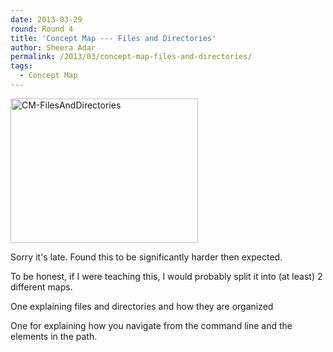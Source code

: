 ```yaml
---
date: 2013-03-29
round: Round 4
title: 'Concept Map --- Files and Directories'
author: Sheera Adar
permalink: /2013/03/concept-map-files-and-directories/
tags:
  - Concept Map
---
```

[<img class="alignnone size-medium wp-image-2000" alt="CM-FilesAndDirectories" src="http://files.software-carpentry.org/training-course/2013/03/CM-FilesAndDirectories-300x231.jpg" width="300" height="231" />][1]

Sorry it's late. Found this to be significantly harder then expected.

To be honest, if I were teaching this, I would probably split it into (at least) 2 different maps.

One explaining files and directories and how they are organized

One for explaining how you navigate from the command line and the elements in the path.

 [1]: http://files.software-carpentry.org/training-course/2013/03/CM-FilesAndDirectories.jpg
